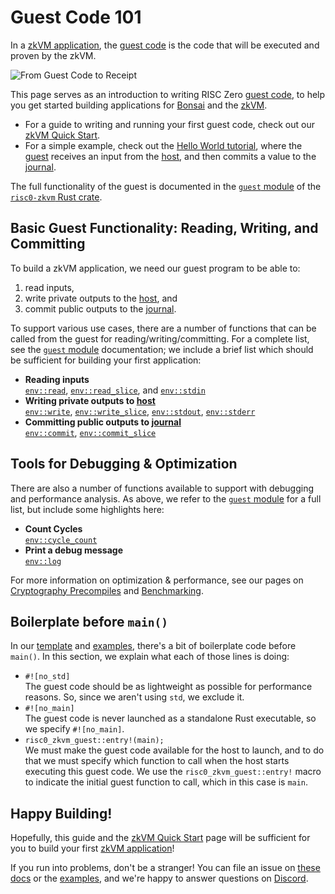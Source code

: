 # Guest Code 101

In a [zkVM application][zkVM], the [guest code] is the code that will be
executed and proven by the zkVM.

![From Guest Code to Receipt][from-rust-to-receipt]

This page serves as an introduction to writing RISC Zero [guest code], to help
you get started building applications for [Bonsai] and the [zkVM].

- For a guide to writing and running your first guest code, check out our [zkVM
  Quick Start][quickstart].
- For a simple example, check out the [Hello World tutorial][hello-world], where
  the [guest] receives an input from the [host], and then commits a value to
  the [journal].

The full functionality of the guest is documented in the [`guest` module][risc0-zkvm-guest] of the [`risc0-zkvm` Rust crate][risc0-zkvm].

## Basic Guest Functionality: Reading, Writing, and Committing

To build a zkVM application, we need our guest program to be able to:

1. read inputs,
2. write private outputs to the [host], and
3. commit public outputs to the [journal].

To support various use cases, there are a number of functions that can be called
from the guest for reading/writing/committing. For a complete list, see the
[`guest` module][risc0-zkvm-guest] documentation; we include a brief list which
should be sufficient for building your first application:

- **Reading inputs** <br />
  [`env::read`], [`env::read_slice`], and [`env::stdin`]
- **Writing private outputs to [host]**<br />
  [`env::write`], [`env::write_slice`], [`env::stdout`], [`env::stderr`]
- **Committing public outputs to [journal]**<br />
  [`env::commit`], [`env::commit_slice`]

## Tools for Debugging & Optimization

There are also a number of functions available to support with debugging and
performance analysis. As above, we refer to the [`guest` module][risc0-zkvm-guest] for a full
list, but include some highlights here:

- **Count Cycles** <br />
  [`env::cycle_count`]
- **Print a debug message**<br />
  [`env::log`]

For more information on optimization & performance, see our pages on
[Cryptography Precompiles][precompiles] and [Benchmarking][benchmarks].

## Boilerplate before `main()`

In our [template] and [examples], there's a bit of boilerplate code before
`main()`. In this section, we explain what each of those lines is doing:

- `#![no_std]` <br />
  The guest code should be as lightweight as possible for performance reasons.
  So, since we aren't using `std`, we exclude it.
- `#![no_main]` <br />
  The guest code is never launched as a standalone Rust executable, so we
  specify `#![no_main]`.
- `risc0_zkvm_guest::entry!(main);` <br />
  We must make the guest code available for the host to launch, and to do that
  we must specify which function to call when the host starts executing this
  guest code. We use the `risc0_zkvm_guest::entry!` macro to indicate the
  initial guest function to call, which in this case is `main`.

## Happy Building!

Hopefully, this guide and the [zkVM Quick Start][quickstart] page will be
sufficient for you to build your first [zkVM application][zkVM]!

If you run into problems, don't be a stranger! You can file an issue on [these docs] or the [examples], and we're happy to answer questions on [Discord].

[`env::commit_slice`]: https://docs.rs/risc0-zkvm/1.0/risc0_zkvm/guest/env/fn.commit_slice.html
[`env::commit`]: https://docs.rs/risc0-zkvm/1.0/risc0_zkvm/guest/env/fn.commit.html
[`env::cycle_count`]: https://docs.rs/risc0-zkvm/1.0/risc0_zkvm/guest/env/fn.cycle_count.html
[`env::log`]: https://docs.rs/risc0-zkvm/1.0/risc0_zkvm/guest/env/fn.log.html
[`env::read_slice`]: https://docs.rs/risc0-zkvm/1.0/risc0_zkvm/guest/env/fn.read_slice.html
[`env::read`]: https://docs.rs/risc0-zkvm/1.0/risc0_zkvm/guest/env/fn.read.html
[`env::stderr`]: https://docs.rs/risc0-zkvm/1.0/risc0_zkvm/guest/env/fn.stderr.html
[`env::stdin`]: https://docs.rs/risc0-zkvm/1.0/risc0_zkvm/guest/env/fn.stdin.html
[`env::stdout`]: https://docs.rs/risc0-zkvm/1.0/risc0_zkvm/guest/env/fn.stdout.html
[`env::write_slice`]: https://docs.rs/risc0-zkvm/1.0/risc0_zkvm/guest/env/fn.write_slice.html
[`env::write`]: https://docs.rs/risc0-zkvm/1.0/risc0_zkvm/guest/env/fn.write.html
[benchmarks]: ./benchmarks.md
[Bonsai]: ../generating-proofs/remote-proving.md
[Discord]: https://discord.gg/risczero
[examples]: ./examples.md
[from-rust-to-receipt]: /diagrams/from-rust-to-receipt.png
[guest]: /terminology#guest
[guest code]: /terminology#guest
[hello-world]: ./tutorials/hello-world.md
[host]: /terminology#host
[journal]: /terminology#journal
[precompiles]: ./precompiles.md
[quickstart]: ./quickstart.md
[risc0-zkvm]: https://docs.rs/risc0-zkvm
[risc0-zkvm-guest]: https://docs.rs/risc0-zkvm/1.0/risc0_zkvm/guest
[template]: https://github.com/risc0/risc0/tree/release-1.0/risc0/cargo-risczero/templates/rust-starter
[these docs]: https://github.com/risc0/risc0/issues/new/choose
[zkVM]: ./zkvm-overview.md
